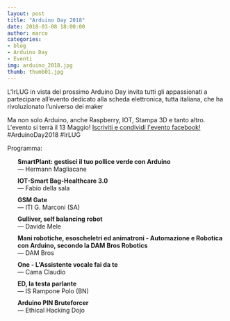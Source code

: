 ```yaml
---
layout: post
title: "Arduino Day 2018"
date: 2018-03-08 18:00:00
author: marco
categories:
- blog
- Arduino Day
- Eventi
img: arduino_2018.jpg
thumb: thumb01.jpg
---
```


L'IrLUG in vista del prossimo Arduino Day invita tutti gli appassionati a partecipare all’evento dedicato alla scheda elettronica, tutta italiana, che ha rivoluzionato l’universo dei maker

<!--more-->

Ma non solo Arduino, anche Raspberry, IOT, Stampa 3D e tanto altro. L'evento si terrà il 13 Maggio!
[Iscriviti e condividi l'evento facebook!](https://www.facebook.com/events/421012071655677/) #ArduinoDay2018 #IrLUG

<style>
    .schedule {
        list-style: none;
    }

    .schedule li {
        margin-top: 10px;
    }
</style>

<p>Programma:</p>

<ul class="schedule">
    <li><strong>SmartPlant: gestisci il tuo pollice verde con Arduino</strong><br />— Hermann Magliacane</li>
    <li>
        <strong>IOT-Smart Bag-Healthcare 3.0</strong><br />— Fabio della sala
    </li>
    <li>
        <strong>GSM Gate</strong><br />— ITI G. Marconi (SA)
    </li>
    <li>
        <strong>Gulliver, self balancing robot</strong><br />— Davide Mele
    </li>
    <li>
        <strong>Mani robotiche, esoscheletri ed animatroni - Automazione e Robotica con Arduino, secondo la DAM Bros Robotics</strong><br />— DAM Bros
    </li>
    <li>
        <strong>One - L'Assistente vocale fai da te</strong><br />— Cama Claudio
    </li>
    <li>
        <strong>ED, la testa parlante</strong><br />— IS Rampone Polo (BN)
    </li>
    <li>
        <strong>Arduino PIN Bruteforcer</strong><br />— Ethical Hacking Dojo
    </li>
</ul>


